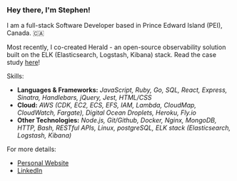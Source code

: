 ### Hey there, I'm Stephen!

I am a full-stack Software Developer based in Prince Edward Island (PEI), Canada. 🇨🇦

Most recently, I co-created Herald - an open-source observability solution built on the ELK (Elasticsearch, Logstash, Kibana) stack. 
Read the case study [here](https://herald-app.github.io/)!

Skills:

- **Languages & Frameworks:** _JavaScript, Ruby, Go, SQL, React, Express, Sinatra, Handlebars, jQuery, Jest, HTML/CSS_
- **Cloud:** _AWS (CDK, EC2, ECS, EFS, IAM, Lambda, CloudMap, CloudWatch, Fargate), Digital Ocean Droplets, Heroku, Fly.io_
- **Other Technologies:** _Node.js, Git/Github, Docker, Nginx, MongoDB, HTTP, Bash, RESTful APIs, Linux, postgreSQL, ELK stack (Elasticsearch, Logstash, Kibana)_

For more details:

- [Personal Website](https://stephendjohnston.github.io/)
- [LinkedIn](https://www.linkedin.com/in/stephendjohnston/)

<!---
stephendjohnston/stephendjohnston is a ✨ special ✨ repository because its `README.md` (this file) appears on your GitHub profile.
You can click the Preview link to take a look at your changes.
--->
